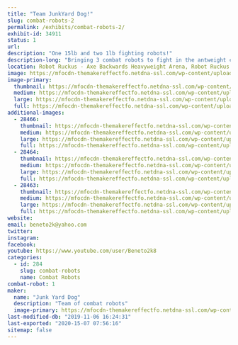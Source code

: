 ```yaml
---
title: "Team JunkYard Dog!"
slug: combat-robots-2
permalink: /exhibits/combat-robots-2/
exhibit-id: 34911
status: 1
url: 
description: "One 15lb and two 1lb fighting robots!"
description-long: "Bringing 3 combat robots to fight in the antweight class and Dogeweight class from Team Junk Yard Dog!"
location: Robot Ruckus - Axe Backwards Heavyweight Arena, Robot Ruckus - Small Arena
image: https://mfocdn-themakereffectfo.netdna-ssl.com/wp-content/uploads/2018/10/15403263956367951181588606471078-1024x576.jpg
image-primary:
  thumbnail: https://mfocdn-themakereffectfo.netdna-ssl.com/wp-content/uploads/2018/10/15403263956367951181588606471078-150x150.jpg
  medium: https://mfocdn-themakereffectfo.netdna-ssl.com/wp-content/uploads/2018/10/15403263956367951181588606471078-300x169.jpg
  large: https://mfocdn-themakereffectfo.netdna-ssl.com/wp-content/uploads/2018/10/15403263956367951181588606471078-1024x576.jpg
  full: https://mfocdn-themakereffectfo.netdna-ssl.com/wp-content/uploads/2018/10/15403263956367951181588606471078.jpg
additional-images:
  - 28466:
    thumbnail: https://mfocdn-themakereffectfo.netdna-ssl.com/wp-content/uploads/2018/10/1540326587346540940817715790693-150x150.jpg
    medium: https://mfocdn-themakereffectfo.netdna-ssl.com/wp-content/uploads/2018/10/1540326587346540940817715790693-300x169.jpg
    large: https://mfocdn-themakereffectfo.netdna-ssl.com/wp-content/uploads/2018/10/1540326587346540940817715790693-1024x576.jpg
    full: https://mfocdn-themakereffectfo.netdna-ssl.com/wp-content/uploads/2018/10/1540326587346540940817715790693.jpg
  - 28464:
    thumbnail: https://mfocdn-themakereffectfo.netdna-ssl.com/wp-content/uploads/2018/10/20180925_101748-150x150.jpg
    medium: https://mfocdn-themakereffectfo.netdna-ssl.com/wp-content/uploads/2018/10/20180925_101748-300x169.jpg
    large: https://mfocdn-themakereffectfo.netdna-ssl.com/wp-content/uploads/2018/10/20180925_101748-1024x576.jpg
    full: https://mfocdn-themakereffectfo.netdna-ssl.com/wp-content/uploads/2018/10/20180925_101748.jpg
  - 28463:
    thumbnail: https://mfocdn-themakereffectfo.netdna-ssl.com/wp-content/uploads/2018/10/20181023_161912-1-150x150.jpg
    medium: https://mfocdn-themakereffectfo.netdna-ssl.com/wp-content/uploads/2018/10/20181023_161912-1-300x169.jpg
    large: https://mfocdn-themakereffectfo.netdna-ssl.com/wp-content/uploads/2018/10/20181023_161912-1-1024x576.jpg
    full: https://mfocdn-themakereffectfo.netdna-ssl.com/wp-content/uploads/2018/10/20181023_161912-1.jpg
website: 
email: beneto2k@yahoo.com
twitter: 
instagram: 
facebook: 
youtube: https://www.youtube.com/user/Beneto2k8
categories:
  - id: 284
    slug: combat-robots
    name: Combat Robots
combat-robot: 1
maker:
  name: "Junk Yard Dog"
  description: "Team of combat robots"
  image-primary: https://mfocdn-themakereffectfo.netdna-ssl.com/wp-content/uploads/2018/10/Color-dog-300x225.jpg
last-modified-db: "2019-11-06 16:24:31"
last-exported: "2020-15-07 07:56:16"
sitemap: false
---
```

